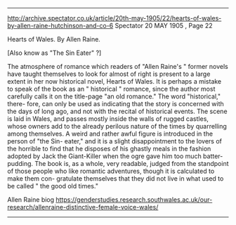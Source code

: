 
---

http://archive.spectator.co.uk/article/20th-may-1905/22/hearts-of-wales-by-allen-raine-hutchinson-and-co-6
Spectator 20 MAY 1905
, Page 22

Hearts of Wales. By Allen Raine.

[Also know as "The Sin Eater" ?]

The atmosphere of romance which readers of "Allen Raine's " former novels have taught themselves to look for almost of right is present to a large extent in her now historical novel, Hearts of Wales. It is perhaps a mistake to speak of the book as an " historical " romance, since the author most carefully calls it on the title-page "an old romance." The word "historical," there- fore, can only be used as indicating that the story is concerned with the days of long ago, and not with the recital of historical events. The scene is laid in Wales, and passes mostly inside the walls of rugged castles, whose owners add to the already perilous nature of the times by quarrelling among themselves. A weird and rather awful figure is introduced in the person of "the Sin- eater," and it is a slight disappointment to the lovers of the horrible to find that he disposes of his ghastly meals in the fashion adopted by Jack the Giant-Killer when the ogre gave him too much batter-pudding. The book is, as a whole, very readable, judged from the standpoint of those people who like romantic adventures, though it is calculated to make them con- gratulate themselves that they did not live in what used to be called " the good old times."


Allen Raine biog
https://genderstudies.research.southwales.ac.uk/our-research/allenraine-distinctive-female-voice-wales/

---


